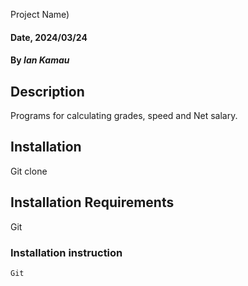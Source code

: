 Project Name)

#### Date, 2024/03/24

#### By *Ian Kamau*

## Description
Programs for calculating grades, speed and Net salary.

## Installation
Git clone

## Installation Requirements
Git

### Installation instruction
```
Git
